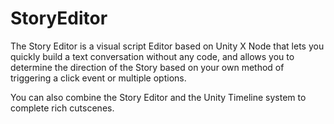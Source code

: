# StoryEditor
The Story Editor is a visual script Editor based on Unity X Node that lets you quickly build a text conversation without any code, and allows you to determine the direction of the Story based on your own method of triggering a click event or multiple options. 

You can also combine the Story Editor and the Unity Timeline system to complete rich cutscenes.
